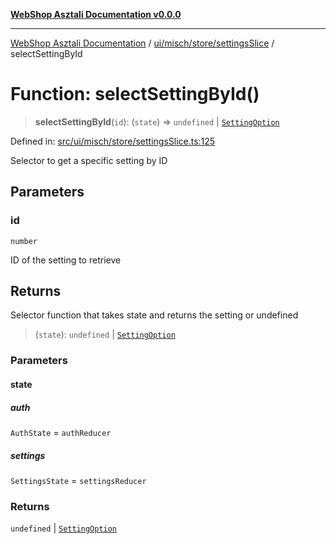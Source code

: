 [**WebShop Asztali Documentation v0.0.0**](../../../../../README.md)

***

[WebShop Asztali Documentation](../../../../../modules.md) / [ui/misch/store/settingsSlice](../README.md) / selectSettingById

# Function: selectSettingById()

> **selectSettingById**(`id`): (`state`) => `undefined` \| [`SettingOption`](../interfaces/SettingOption.md)

Defined in: [src/ui/misch/store/settingsSlice.ts:125](https://github.com/akosgamer1000/webshop_asztali/blob/694dfb5919995863486557fe9c75abb7edf40a6c/src/ui/misch/store/settingsSlice.ts#L125)

Selector to get a specific setting by ID

## Parameters

### id

`number`

ID of the setting to retrieve

## Returns

Selector function that takes state and returns the setting or undefined

> (`state`): `undefined` \| [`SettingOption`](../interfaces/SettingOption.md)

### Parameters

#### state

##### auth

`AuthState` = `authReducer`

##### settings

`SettingsState` = `settingsReducer`

### Returns

`undefined` \| [`SettingOption`](../interfaces/SettingOption.md)
